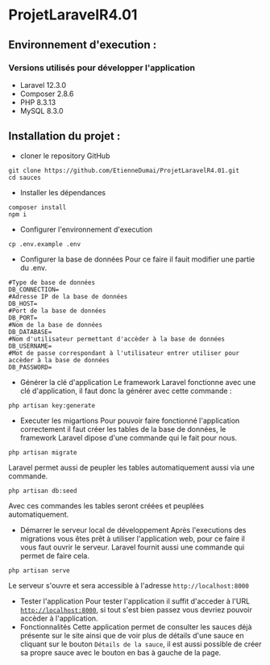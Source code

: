 # ProjetLaravelR4.01
## Environnement d'execution : 
### Versions utilisés pour développer l'application
- Laravel 12.3.0
- Composer 2.8.6
- PHP 8.3.13
- MySQL 8.3.0

## Installation du projet : 
- cloner le repository GitHub 
```shell
git clone https://github.com/EtienneDumai/ProjetLaravelR4.01.git
cd sauces
```
- Installer les dépendances
```shell
composer install 
npm i 
```
- Configurer l'environnement d'execution
```shell
cp .env.example .env
```
- Configurer la base de données
Pour ce faire il fauit modifier une partie du .env.
```shell
#Type de base de données
DB_CONNECTION=
#Adresse IP de la base de données
DB_HOST=
#Port de la base de données
DB_PORT=
#Nom de la base de données
DB_DATABASE=
#Nom d'utilisateur permettant d'accèder à la base de données
DB_USERNAME=
#Mot de passe correspondant à l'utilisateur entrer utiliser pour accèder à la base de données
DB_PASSWORD=
```
- Générer la clé d'application 
Le framework Laravel fonctionne avec une clé d'application, il faut donc la générer avec cette commande : 
```shell
php artisan key:generate
```
- Executer les migartions
Pour pouvoir faire fonctionné l'application correctement il faut créer les tables de la base de données, le framework Laravel dipose d'une commande qui le fait pour nous.
```shell
php artisan migrate
```
Laravel permet aussi de peupler les tables automatiquement aussi via une commande.
```shell
php artisan db:seed
```
Avec ces commandes les tables seront créées et peuplées automatiquement.

- Démarrer le serveur local de développement
Après l'executions des migrations vous êtes prêt à utiliser l'application web, pour ce faire il vous faut ouvrir le serveur. Laravel fournit aussi une commande qui permet de faire cela.
```shell
php artisan serve
```
Le serveur s'ouvre et sera accessible à l'adresse `http://localhost:8000`

- Tester l'application
Pour tester l'application il suffit d'acceder à l'URL [`http://localhost:8000`](http://localhost:8000), si tout s'est bien passez vous devriez pouvoir accèder à l'application.
- Fonctionnalités
Cette application permet de consulter les sauces déjà présente sur le site ainsi que de voir plus de détails d'une sauce en cliquant sur le bouton `Détails de la sauce`, il est aussi possible de créer sa propre sauce avec le bouton en bas à gauche de la page.